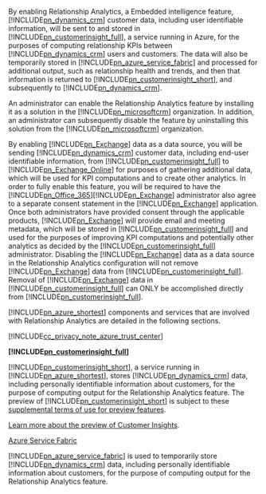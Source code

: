 By enabling Relationship Analytics, a Embedded intelligence feature,              [!INCLUDE[pn_dynamics_crm](pn-dynamics-crm.md)] customer data, including user identifiable information, will be sent to and stored in              [!INCLUDE[pn_customerinsight_full](pn-customer-insights-full.md)], a service running in Azure, for the purposes of computing relationship KPIs between              [!INCLUDE[pn_dynamics_crm](pn-dynamics-crm.md)] users and customers. The data will also be temporarily stored in              [!INCLUDE[pn_azure_service_fabric](pn-azure-service-fabric.md)] and processed for additional output, such as relationship health and trends, and then that information is returned to              [!INCLUDE[pn_customerinsight_short](pn-customer-insights-short.md)], and subsequently to              [!INCLUDE[pn_dynamics_crm](pn-dynamics-crm.md)].  
  
 An administrator can enable the Relationship Analytics feature by installing it as a solution in the              [!INCLUDE[pn_microsoftcrm](pn-microsoftcrm.md)] organization. In addition, an administrator can subsequently disable the feature by uninstalling this solution from the              [!INCLUDE[pn_microsoftcrm](pn-microsoftcrm.md)] organization.  
  
 By enabling              [!INCLUDE[pn_Exchange](pn-exchange.md)] data as a data source, you will be sending              [!INCLUDE[pn_dynamics_crm](pn-dynamics-crm.md)] customer data, including end-user identifiable information, from              [!INCLUDE[pn_customerinsight_full](pn-customer-insights-full.md)] to              [!INCLUDE[pn_Exchange_Online](pn-exchange-online.md)] for purposes of gathering additional data, which will be used for KPI computations and to create other analytics.  In order to fully enable this feature, you will be required to have the              [!INCLUDE[pn_Office_365](pn-office-365.md)][!INCLUDE[pn_Exchange](pn-exchange.md)] administrator also agree to a separate consent statement in the              [!INCLUDE[pn_Exchange](pn-exchange.md)] application.  Once both administrators have provided consent through the applicable products,              [!INCLUDE[pn_Exchange](pn-exchange.md)] will provide email and meeting metadata, which will be stored in              [!INCLUDE[pn_customerinsight_full](pn-customer-insights-full.md)] and used for the purposes of improving KPI computations and potentially other analytics as decided by the              [!INCLUDE[pn_customerinsight_full](pn-customer-insights-full.md)] administrator. Disabling the              [!INCLUDE[pn_Exchange](pn-exchange.md)] data as a data source in the Relationship Analytics configuration will not remove              [!INCLUDE[pn_Exchange](pn-exchange.md)] data from              [!INCLUDE[pn_customerinsight_full](pn-customer-insights-full.md)].  Removal of              [!INCLUDE[pn_Exchange](pn-exchange.md)] data in              [!INCLUDE[pn_customerinsight_full](pn-customer-insights-full.md)] can ONLY be accomplished directly from              [!INCLUDE[pn_customerinsight_full](pn-customer-insights-full.md)].  
  
 [!INCLUDE[pn_azure_shortest](pn-azure-shortest.md)] components and services that are involved with Relationship Analytics are detailed in the following sections.  
  
 [!INCLUDE[cc_privacy_note_azure_trust_center](cc-privacy-note-azure-trust-center.md)]  
  
 **[!INCLUDE[pn_customerinsight_full](pn-customer-insights-full.md)]**  
  
 [!INCLUDE[pn_customerinsight_short](pn-customer-insights-short.md)], a service running in              [!INCLUDE[pn_azure_shortest](pn-azure-shortest.md)], stores              [!INCLUDE[pn_dynamics_crm](pn-dynamics-crm.md)] data, including personally identifiable information about customers, for the purpose of computing output for the Relationship Analytics feature. The preview of [!INCLUDE[pn_customerinsight_short](pn-customer-insights-short.md)] is subject to these [supplemental terms of use for preview features](/dynamics365/legal/supp-dynamics365-preview).  
  
 [Learn more about the preview of Customer Insights](https://azure.microsoft.com/en-us/services/customer-insights/).  
  
 [Azure Service Fabric](https://azure.microsoft.com/services/service-fabric/)  
  
 [!INCLUDE[pn_azure_service_fabric](pn-azure-service-fabric.md)] is used to temporarily store              [!INCLUDE[pn_dynamics_crm](pn-dynamics-crm.md)] data, including personally identifiable information about customers, for the purpose of computing output for the Relationship Analytics feature.